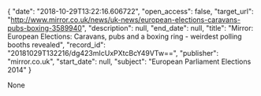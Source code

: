 {
  "date": "2018-10-29T13:22:16.606722", 
  "open_access": false, 
  "target_url": "http://www.mirror.co.uk/news/uk-news/european-elections-caravans-pubs-boxing-3589940", 
  "description": null, 
  "end_date": null, 
  "title": "Mirror: European Elections: Caravans, pubs and a boxing ring - weirdest polling booths revealed", 
  "record_id": "20181029T132216/dg423mIcUxPXtcBcY49VTw==", 
  "publisher": "mirror.co.uk", 
  "start_date": null, 
  "subject": "European Parliament Elections 2014"
}

None